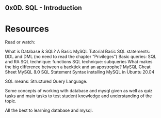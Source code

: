 ## 0x0D. SQL - Introduction

# Resources
Read or watch:

What is Database & SQL?
A Basic MySQL Tutorial
Basic SQL statements: DDL and DML (no need to read the chapter “Privileges”)
Basic queries: SQL and RA
SQL technique: functions
SQL technique: subqueries
What makes the big difference between a backtick and an apostrophe?
MySQL Cheat Sheet
MySQL 8.0 SQL Statement Syntax
installing MySQL in Ubuntu 20.04

SQL means: Structured Query Language.

Some concepts of working with database and mysql given as well as quiz tasks and main tasks to test student knowledge and understanding of the topic.

All the best to learning database and mysql.
